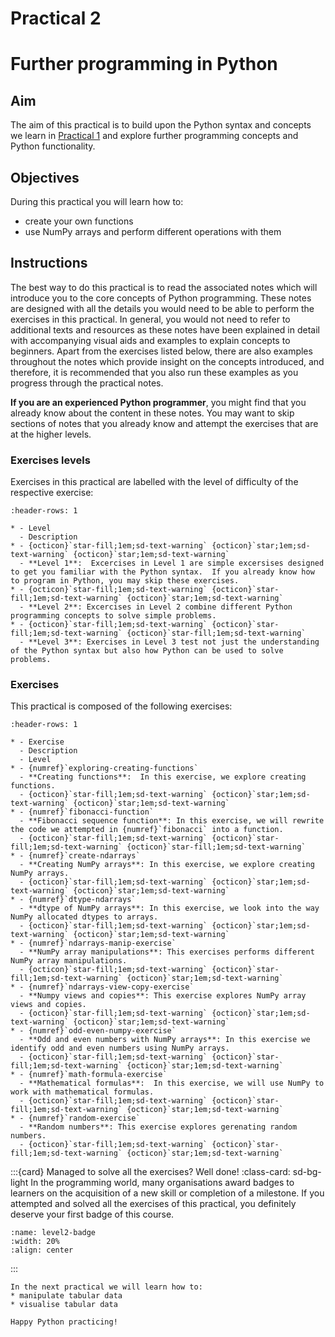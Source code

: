 # Practical 2
# Further programming in Python

## Aim  
The aim of this practical is to build upon the Python syntax and concepts we learn in [Practical 1](practical1) and explore
further programming concepts and Python functionality.

## Objectives
During this practical you will learn how to:
* create your own functions
* use NumPy arrays and perform different operations with them


## Instructions

The best way to do this practical is to read the associated notes which will introduce you to the core concepts of Python programming. 
These notes are designed with all the details you would need to be able to perform the exercises in this practical. In 
general, you would not need to refer to additional texts and resources as these notes have been explained in detail with
accompanying visual aids and examples to explain concepts to beginners.  Apart from the exercises listed below, there are also 
examples throughout the notes which provide insight on the concepts introduced, and therefore, it is recommended that you also 
run these examples as you progress through the practical notes.  

**If you are an experienced Python programmer**, you might find that you already know about the content in these notes. You 
may want to skip sections of notes that you already know and attempt the exercises that are at the higher levels. 

### Exercises levels
Exercises in this practical are labelled with the level of difficulty of the respective exercise:

```{list-table}
:header-rows: 1

* - Level
  - Description
* - {octicon}`star-fill;1em;sd-text-warning` {octicon}`star;1em;sd-text-warning` {octicon}`star;1em;sd-text-warning`
  - **Level 1**:  Excercises in Level 1 are simple excersises designed to get you familiar with the Python syntax.  If you already know how to program in Python, you may skip these exercises.
* - {octicon}`star-fill;1em;sd-text-warning` {octicon}`star-fill;1em;sd-text-warning` {octicon}`star;1em;sd-text-warning`
  - **Level 2**: Excercises in Level 2 combine different Python programming concepts to solve simple problems.  
* - {octicon}`star-fill;1em;sd-text-warning` {octicon}`star-fill;1em;sd-text-warning` {octicon}`star-fill;1em;sd-text-warning`
  - **Level 3**: Exercises in Level 3 test not just the understanding of the Python syntax but also how Python can be used to solve problems.  
```

### Exercises

This practical is composed of the following exercises:

```{list-table}
:header-rows: 1

* - Exercise
  - Description
  - Level
* - {numref}`exploring-creating-functions`
  - **Creating functions**:  In this exercise, we explore creating functions.
  - {octicon}`star-fill;1em;sd-text-warning` {octicon}`star;1em;sd-text-warning` {octicon}`star;1em;sd-text-warning`
* - {numref}`fibonacci-function`
  - **Fibonacci sequence function**: In this exercise, we will rewrite the code we attempted in {numref}`fibonacci` into a function.
  - {octicon}`star-fill;1em;sd-text-warning` {octicon}`star-fill;1em;sd-text-warning` {octicon}`star-fill;1em;sd-text-warning`
* - {numref}`create-ndarrays`
  - **Creating NumPy arrays**: In this exercise, we explore creating NumPy arrays.  
  - {octicon}`star-fill;1em;sd-text-warning` {octicon}`star;1em;sd-text-warning` {octicon}`star;1em;sd-text-warning`
* - {numref}`dtype-ndarrays`
  - **dtype of NumPy arrays**: In this exercise, we look into the way NumPy allocated dtypes to arrays.
  - {octicon}`star-fill;1em;sd-text-warning` {octicon}`star;1em;sd-text-warning` {octicon}`star;1em;sd-text-warning`
* - {numref}`ndarrays-manip-exercise`
  - **NumPy array manipulations**: This exercises performs different NumPy array manipulations.  
  - {octicon}`star-fill;1em;sd-text-warning` {octicon}`star-fill;1em;sd-text-warning` {octicon}`star;1em;sd-text-warning`
* - {numref}`ndarrays-view-copy-exercise`
  - **Numpy views and copies**: This exercise explores NumPy array views and copies.
  - {octicon}`star-fill;1em;sd-text-warning` {octicon}`star;1em;sd-text-warning` {octicon}`star;1em;sd-text-warning`
* - {numref}`odd-even-numpy-exercise`
  - **Odd and even numbers with NumPy arrays**: In this exercise we identify odd and even numbers using NumPy arrays.
  - {octicon}`star-fill;1em;sd-text-warning` {octicon}`star-fill;1em;sd-text-warning` {octicon}`star;1em;sd-text-warning`
* - {numref}`math-formula-exercise`
  - **Mathematical formulas**:  In this exercise, we will use NumPy to work with mathematical formulas.
  - {octicon}`star-fill;1em;sd-text-warning` {octicon}`star-fill;1em;sd-text-warning` {octicon}`star;1em;sd-text-warning`
* - {numref}`random-exercise`
  - **Random numbers**: This exercise explores gerenating random numbers.
  - {octicon}`star-fill;1em;sd-text-warning` {octicon}`star-fill;1em;sd-text-warning` {octicon}`star;1em;sd-text-warning`
```

:::{card} Managed to solve all the exercises?  Well done!
:class-card: sd-bg-light
In the programming world, many organisations award badges to learners on the acquisition of a new skill or completion of a milestone.  If you attempted and solved all the exercises of this practical, you definitely deserve your first badge of this course.
```{image} images/level-2-badge.png
:name: level2-badge
:width: 20%
:align: center
```
:::


```{admonition} Next week
In the next practical we will learn how to:
* manipulate tabular data
* visualise tabular data

Happy Python practicing!
```







